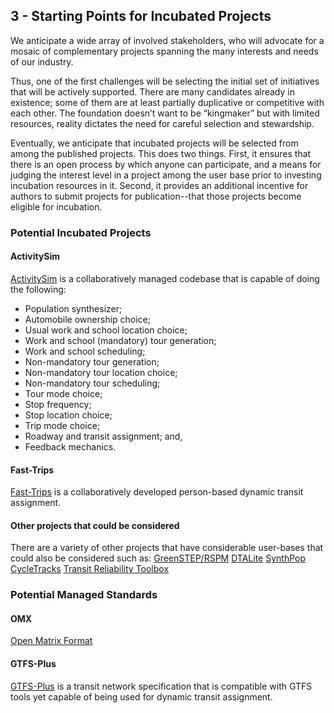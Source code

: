 ## 3 - Starting Points for Incubated Projects

We anticipate a wide array of involved stakeholders, who will advocate for a mosaic of complementary projects spanning the many interests and needs of our industry.

Thus, one of the first challenges will be selecting the initial set of initiatives that will be actively supported. There are many candidates already in existence; some of them are at least partially duplicative or competitive with each other. The foundation doesn’t want to be “kingmaker” but with limited resources, reality dictates the need for careful selection and stewardship.

Eventually, we anticipate that incubated projects will be selected from among the published projects.  This does two things.  First, it ensures that there is an open process by which anyone can participate, and a means for judging the interest level in a project among the user base prior to investing incubation resources in it.  Second, it provides an additional incentive for authors to submit projects for publication--that those projects become eligible for incubation.  

### Potential Incubated Projects

#### ActivitySim

[ActivitySim](http://github.com/UDST/activitysim) is a collaboratively managed codebase that is capable of doing the following:
* Population synthesizer; 
* Automobile ownership choice;
* Usual work and school location choice;
* Work and school (mandatory) tour generation;
* Work and school scheduling;
* Non-mandatory tour generation;
* Non-mandatory tour location choice;
* Non-mandatory tour scheduling;
* Tour mode choice;
* Stop frequency;
* Stop location choice;
* Trip mode choice;
* Roadway and transit assignment; and,
* Feedback mechanics.

#### Fast-Trips

[Fast-Trips](https://github.com/MetropolitanTransportationCommission/fast-trips) is a collaboratively developed person-based dynamic transit assignment.


#### Other projects that could be considered

There are a variety of other projects that have considerable user-bases that could also be considered such as:
[GreenSTEP/RSPM](https://github.com/gregorbj/RSPM)
[DTALite](https://sites.google.com/site/dtalite/)
[SynthPop](https://github.com/UDST/synthpop)
[CycleTracks](https://github.com/sfcta/CycleTracks)
[Transit Reliability Toolbox](https://github.com/sfcta/delay_distribution)

### Potential Managed Standards

#### OMX

[Open Matrix Format](https://sites.google.com/site/openmodeldata/)

#### GTFS-Plus

[GTFS-Plus](https://github.com/osplanning-data-standards/GTFS-PLUS) is a transit network specification that is compatible with GTFS tools yet capable of being used for dynamic transit assignment.



